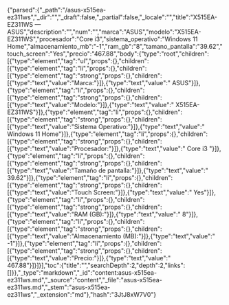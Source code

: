 {"parsed":{"_path":"/asus-x515ea-ez311ws","_dir":"","_draft":false,"_partial":false,"_locale":"","title":"X515EA-EZ311WS — ASUS","description":"","num":"","marca":"ASUS","modelo":"X515EA-EZ311WS","procesador":"Core i3","sistema_operativo":"Windows 11 Home","almacenamiento_mb":"-1","ram_gb":"8","tamano_pantalla":"39.62","touch_screen":"Yes","precio":"467.88","body":{"type":"root","children":[{"type":"element","tag":"ul","props":{},"children":[{"type":"element","tag":"li","props":{},"children":[{"type":"element","tag":"strong","props":{},"children":[{"type":"text","value":"Marca:"}]},{"type":"text","value":" ASUS"}]},{"type":"element","tag":"li","props":{},"children":[{"type":"element","tag":"strong","props":{},"children":[{"type":"text","value":"Modelo:"}]},{"type":"text","value":" X515EA-EZ311WS"}]},{"type":"element","tag":"li","props":{},"children":[{"type":"element","tag":"strong","props":{},"children":[{"type":"text","value":"Sistema Operativo:"}]},{"type":"text","value":" Windows 11 Home"}]},{"type":"element","tag":"li","props":{},"children":[{"type":"element","tag":"strong","props":{},"children":[{"type":"text","value":"Procesador:"}]},{"type":"text","value":" Core i3 "}]},{"type":"element","tag":"li","props":{},"children":[{"type":"element","tag":"strong","props":{},"children":[{"type":"text","value":"Tamaño de pantalla:"}]},{"type":"text","value":" 39.62"}]},{"type":"element","tag":"li","props":{},"children":[{"type":"element","tag":"strong","props":{},"children":[{"type":"text","value":"Touch Screen:"}]},{"type":"text","value":" Yes"}]},{"type":"element","tag":"li","props":{},"children":[{"type":"element","tag":"strong","props":{},"children":[{"type":"text","value":"RAM (GB):"}]},{"type":"text","value":" 8"}]},{"type":"element","tag":"li","props":{},"children":[{"type":"element","tag":"strong","props":{},"children":[{"type":"text","value":"Almacenamiento (MB):"}]},{"type":"text","value":" -1"}]},{"type":"element","tag":"li","props":{},"children":[{"type":"element","tag":"strong","props":{},"children":[{"type":"text","value":"Precio:"}]},{"type":"text","value":" 467.88"}]}]}],"toc":{"title":"","searchDepth":2,"depth":2,"links":[]}},"_type":"markdown","_id":"content:asus-x515ea-ez311ws.md","_source":"content","_file":"asus-x515ea-ez311ws.md","_stem":"asus-x515ea-ez311ws","_extension":"md"},"hash":"3JtJ8xW7V0"}